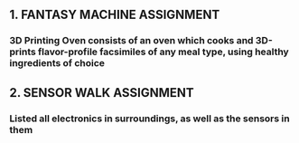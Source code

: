 ## 1. FANTASY MACHINE ASSIGNMENT  

### 3D Printing Oven consists of an oven which cooks and 3D-prints flavor-profile facsimiles of any meal type, using healthy ingredients of choice


## 2. SENSOR WALK ASSIGNMENT

### Listed all electronics in surroundings, as well as the sensors in them
